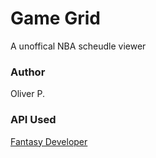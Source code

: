 # Game Grid
A unoffical NBA scheudle viewer

### Author
Oliver P.

### API Used
[Fantasy Developer](https://developer.fantasydata.com/)